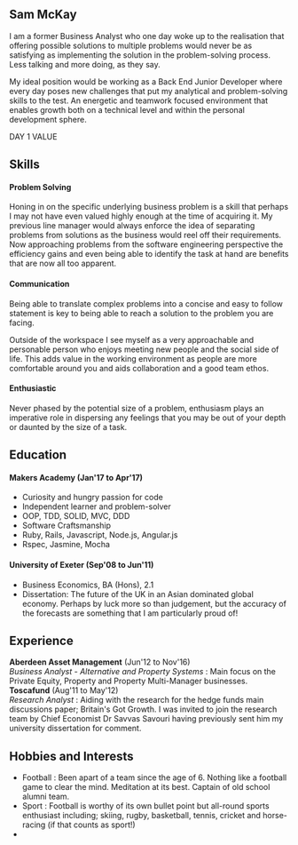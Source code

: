 ## Sam McKay

I am a former Business Analyst who one day woke up to the realisation that offering possible solutions to multiple problems would never be as satisfying as implementing the solution in the problem-solving process. Less talking and more doing, as they say.

My ideal position would be working as a Back End Junior Developer where every day poses new challenges that put my analytical and problem-solving skills to the test. An energetic and teamwork focused environment that enables growth both on a technical level and within the personal development sphere.

DAY 1 VALUE


## Skills

#### Problem Solving

<!-- Seems like a very vague term to me. Banded around as a buzz word to catch an employers attention. However, to me it means analysing all available options before deciding the best course of action rather than charging in at the first 'light-bulb' moment. -->

Honing in on the specific underlying business problem is a skill that perhaps I may not have even valued highly enough at the time of acquiring it. My previous line manager would always enforce the idea of separating problems from solutions as the business would reel off their requirements. Now approaching problems from the software engineering perspective the efficiency gains and even being able to identify the task at hand are benefits that are now all too apparent.


#### Communication

Being able to translate complex problems into a concise and easy to follow statement is key to being able to reach a solution to the problem you are facing.

Outside of the workspace I see myself as a very approachable and personable person who enjoys meeting new people and the social side of life. This adds value in the working environment as people are more comfortable around you and aids collaboration and a good team ethos.



#### Enthusiastic

Never phased by the potential size of a problem, enthusiasm plays an imperative role in dispersing any feelings that you may be out of your depth or daunted by the size of a task.

<!-- As a large part of time for a junior developer is spent solving bugs and following the flow through error messages, there is nothing like a healthy dose of enthusiasm to not let your head drop and keep going with high spirits when the bug is being particularly sneaky!  -->



## Education
#### Makers Academy (Jan'17 to Apr'17)

- Curiosity and hungry passion for code
- Independent learner and problem-solver
- OOP, TDD, SOLID, MVC, DDD
- Software Craftsmanship
- Ruby, Rails, Javascript, Node.js, Angular.js
- Rspec, Jasmine, Mocha

#### University of Exeter (Sep'08 to Jun'11)

- Business Economics, BA (Hons), 2.1
- Dissertation: The future of the UK in an Asian dominated global economy. Perhaps by luck more so than judgement, but the accuracy of the forecasts are something that I am particularly proud of!


## Experience

**Aberdeen Asset Management** (Jun'12 to Nov'16)    
*Business Analyst - Alternative and Property Systems* :
Main focus on the Private Equity, Property and Property Multi-Manager businesses.  
**Toscafund** (Aug'11 to May'12)   
*Research Analyst* :
Aiding with the research for the hedge funds main discussions paper; Britain's Got Growth. I was invited to join the research team by Chief Economist Dr Savvas Savouri having previously sent him my university dissertation for comment.


## Hobbies and Interests

- Football : Been apart of a team since the age of 6. Nothing like a football game to clear the mind. Meditation at its best. Captain of old school alumni team.
- Sport : Football is worthy of its own bullet point but all-round sports enthusiast including; skiing, rugby, basketball, tennis, cricket and horse-racing (if that counts as sport!)
-    
